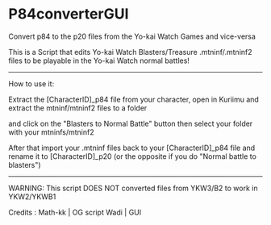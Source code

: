 # P84converterGUI
Convert p84 to the p20 files from the Yo-kai Watch Games and vice-versa


This is a Script that edits Yo-kai Watch Blasters/Treasure .mtninf/.mtninf2 files to be playable in the Yo-kai Watch normal battles!

---------------------------------------------------------------------

How to use it:

Extract the [CharacterID]_p84 file from your character, open in Kuriimu and extract the mtninf/mtninf2 files to a folder

and click on the "Blasters to Normal Battle" button then select your folder with your mtninfs/mtninf2

After that import your .mtninf files back to your [CharacterID]_p84 file and rename it to [CharacterID]_p20 (or the opposite if you do "Normal battle to blasters")


---------------------------------------------------------------------

WARNING: This script DOES NOT converted files from YKW3/B2 to work in YKW2/YKWB1

Credits :
Math-kk | OG script
Wadi | GUI

